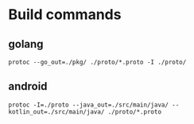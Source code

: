 # Build commands

## golang
`protoc --go_out=./pkg/ ./proto/*.proto -I ./proto/`

## android
`protoc -I=./proto --java_out=./src/main/java/ --kotlin_out=./src/main/java/ ./proto/*.proto`
